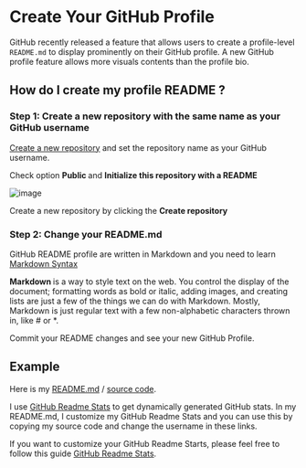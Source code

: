 # Create Your GitHub Profile

GitHub recently released a feature that allows users to create a profile-level `README.md` to display prominently on their GitHub profile. A new GitHub profile feature allows more visuals contents than the profile bio.

## How do I create my profile README ?

### Step 1: Create a new repository with the same name as your GitHub username

[Create a new repository](https://github.com/new) and set the repository name as your GitHub username.

Check option <b> Public </b> and <b> Initialize this repository with a README </b>

![image](https://user-images.githubusercontent.com/23649434/88451391-9938e580-ce80-11ea-9c6c-1a8e6e3787f7.png)

Create a new repository by clicking the <b>Create repository</b>

### Step 2: Change your README.md
GitHub README profile are written in Markdown and you need to learn [Markdown Syntax](https://guides.github.com/pdfs/markdown-cheatsheet-online.pdf)

<b> Markdown </b> is a way to style text on the web. You control the display of the document; formatting words as
bold or italic, adding images, and creating lists are just a few of the things we can do with Markdown. Mostly,
Markdown is just regular text with a few non-alphabetic characters thrown in, like # or *.

Commit your README changes and see your new GitHub Profile.

## Example

Here is my [README.md](https://github.com/hoduchieu01/hoduchieu01) / [source code](https://raw.githubusercontent.com/hoduchieu01/hoduchieu01/master/README.md). 

I use [GitHub Readme Stats](https://github.com/anuraghazra/github-readme-stats) to get dynamically generated GitHub stats. In my README.md, I customize my GitHub Readme Stats and you can use this by copying my source code and change the username in these links.

If you want to customize your GitHub Readme Starts, please feel free to follow this guide [GitHub Readme Stats](https://github.com/anuraghazra/github-readme-stats).
